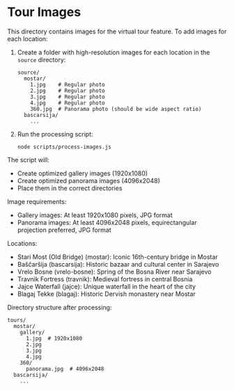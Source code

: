 # Tour Images

This directory contains images for the virtual tour feature. To add images for each location:

1. Create a folder with high-resolution images for each location in the `source` directory:
   ```
   source/
     mostar/
       1.jpg    # Regular photo
       2.jpg    # Regular photo
       3.jpg    # Regular photo
       4.jpg    # Regular photo
       360.jpg  # Panorama photo (should be wide aspect ratio)
     bascarsija/
       ...
   ```

2. Run the processing script:
   ```
   node scripts/process-images.js
   ```

The script will:
- Create optimized gallery images (1920x1080)
- Create optimized panorama images (4096x2048)
- Place them in the correct directories

Image requirements:
- Gallery images: At least 1920x1080 pixels, JPG format
- Panorama images: At least 4096x2048 pixels, equirectangular projection preferred, JPG format

Locations:
- Stari Most (Old Bridge) (mostar): Iconic 16th-century bridge in Mostar
- Baščaršija (bascarsija): Historic bazaar and cultural center in Sarajevo
- Vrelo Bosne (vrelo-bosne): Spring of the Bosna River near Sarajevo
- Travnik Fortress (travnik): Medieval fortress in central Bosnia
- Jajce Waterfall (jajce): Unique waterfall in the heart of the city
- Blagaj Tekke (blagaj): Historic Dervish monastery near Mostar

Directory structure after processing:
```
tours/
  mostar/
    gallery/
      1.jpg  # 1920x1080
      2.jpg
      3.jpg
      4.jpg
    360/
      panorama.jpg  # 4096x2048
  bascarsija/
    ...
```
